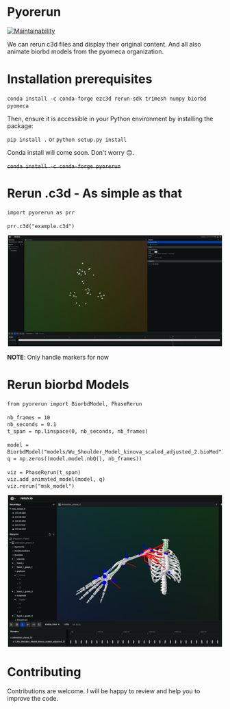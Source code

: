 # Pyorerun
[![Maintainability](https://api.codeclimate.com/v1/badges/7e8b7eb962759cf11f38/maintainability)](https://codeclimate.com/github/pyomeca/pyorerun/maintainability)

We can rerun c3d files and display their original content.
And all also animate biorbd models from the pyomeca organization.

# Installation prerequisites
``` conda install -c conda-forge ezc3d rerun-sdk trimesh numpy biorbd pyomeca ```

Then, ensure it is accessible in your Python environment by installing the package:

``` pip install . ``` or ``` python setup.py install ```

Conda install will come soon. Don't worry 😊.

~~``` conda install -c conda-forge pyorerun ```~~

# Rerun .c3d - As simple as that

``` python3
import pyorerun as prr

prr.c3d("example.c3d")
```

<p align="center">
    <img
      src="docs/rerun-c3d-viewer.png"
      alt="logo"
      width="500"
    />
</p>

**NOTE**: Only handle markers for now

# Rerun biorbd Models

``` python3
from pyorerun import BiorbdModel, PhaseRerun

nb_frames = 10
nb_seconds = 0.1
t_span = np.linspace(0, nb_seconds, nb_frames)

model = BiorbdModel("models/Wu_Shoulder_Model_kinova_scaled_adjusted_2.bioMod")
q = np.zeros((model.model.nbQ(), nb_frames))

viz = PhaseRerun(t_span)
viz.add_animated_model(model, q)
viz.rerun("msk_model")
```

<p align="center">
    <img
      src="docs/msk_example.png"
      alt="logo"
      width="500"
    />
</p>

# Contributing
Contributions are welcome. I will be happy to review and help you to improve the code.

